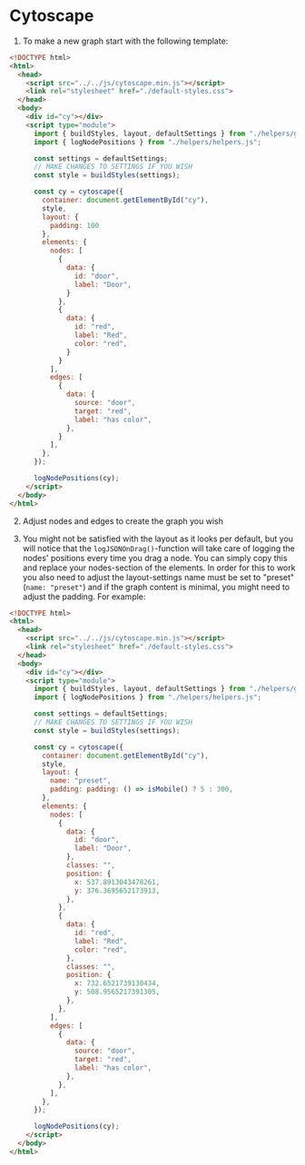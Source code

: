 # Cytoscape

1. To make a new graph start with the following template:

```html
<!DOCTYPE html>
<html>
  <head>
    <script src="../../js/cytoscape.min.js"></script>
    <link rel="stylesheet" href="./default-styles.css">
  </head>
  <body>
    <div id="cy"></div>
    <script type="module">
      import { buildStyles, layout, defaultSettings } from "./helpers/graph-styles.js";
      import { logNodePositions } from "./helpers/helpers.js";

      const settings = defaultSettings;
      // MAKE CHANGES TO SETTINGS IF YOU WISH
      const style = buildStyles(settings);

      const cy = cytoscape({
        container: document.getElementById("cy"),
        style,
        layout: {
          padding: 100
        },
        elements: {
          nodes: [
            {
              data: {
                id: "door",
                label: "Door",
              }
            },
            {
              data: {
                id: "red",
                label: "Red",
                color: "red",
              }
            }
          ],
          edges: [
            {
              data: {
                source: "door",
                target: "red",
                label: "has color",
              },
            }
          ],
        },
      });

      logNodePositions(cy);
    </script>
  </body>
</html>
```

2. Adjust nodes and edges to create the graph you wish

3. You might not be satisfied with the layout as it looks per default, but you will notice that the `logJSONOnDrag()`-function will take care of logging the nodes' positions every time you drag a node. You can simply copy this and replace your nodes-section of the elements. In order for this to work you also need to adjust the layout-settings name must be set to "preset" (`name: "preset"`) and if the graph content is minimal, you might need to adjust the padding. For example:

```html
<!DOCTYPE html>
<html>
  <head>
    <script src="../../js/cytoscape.min.js"></script>
    <link rel="stylesheet" href="./default-styles.css">
  </head>
  <body>
    <div id="cy"></div>
    <script type="module">
      import { buildStyles, layout, defaultSettings } from "./helpers/graph-styles.js";
      import { logNodePositions } from "./helpers/helpers.js";

      const settings = defaultSettings;
      // MAKE CHANGES TO SETTINGS IF YOU WISH
      const style = buildStyles(settings);

      const cy = cytoscape({
        container: document.getElementById("cy"),
        style,
        layout: {
          name: "preset",
          padding: padding: () => isMobile() ? 5 : 300,
        },
        elements: {
          nodes: [
            {
              data: {
                id: "door",
                label: "Door",
              },
              classes: "",
              position: {
                x: 537.8913043478261,
                y: 376.3695652173913,
              },
            },
            {
              data: {
                id: "red",
                label: "Red",
                color: "red",
              },
              classes: "",
              position: {
                x: 732.6521739130434,
                y: 508.9565217391305,
              },
            },
          ],
          edges: [
            {
              data: {
                source: "door",
                target: "red",
                label: "has color",
              },
            },
          ],
        },
      });

      logNodePositions(cy);
    </script>
  </body>
</html>
```